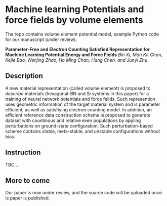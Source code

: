 # Machine learning Potentials and force fields by volume elements
The repo contains volume element potential model, example Python code for our manuscript (under review).

**Parameter-Free and Electron Counting Satisfied Representation for Machine Learning Potential Energy and Force Fields** 
*Bin Xi, Man Kit Chan, Kejie Bao, Wenjing Zhao, Ho Ming Chan, Hang Chen, and Junyi Zhu*

## Description
A new material representation (called volume element) is proposed to *describe* materials (hexagonal-BN and Si systems in this paper) for a training of neural network potentials and force feilds. Such represention uses geometric information of the target material system and is parameter efficient, as well as satisfiying electron counting model. In addition, an efficient reference data construction scheme is proposed to generate dataset with countinous and relative even populations by appling perturbations on ground-state configuration. Such perturbation-based scheme contains stable, meta-stable, and unstable configurations without bias.

## Instruction
TBC...

## More to come
Our paper is now under review, and the source code will be uploaded once is paper is published. 
